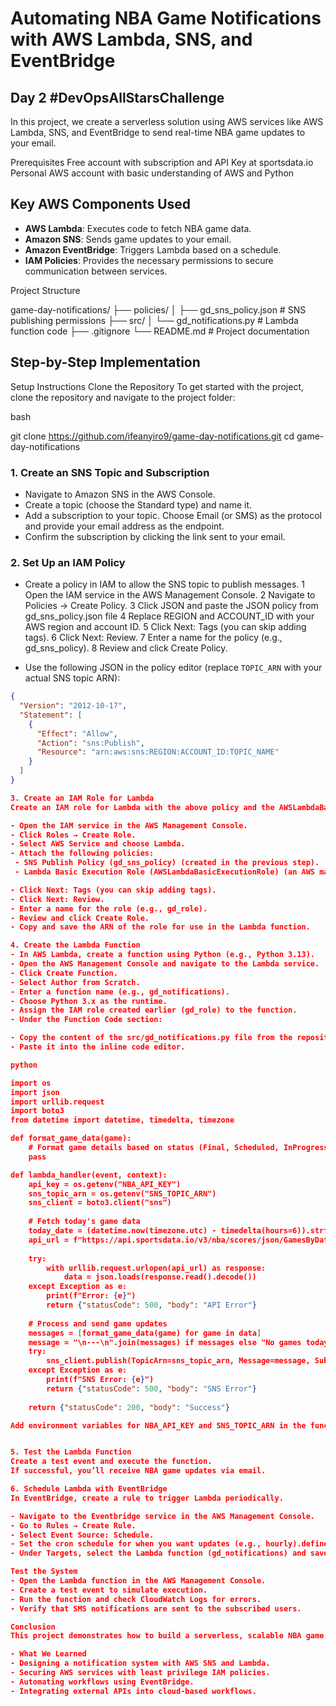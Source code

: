 # Automating NBA Game Notifications with AWS Lambda, SNS, and EventBridge

## Day 2 #DevOpsAllStarsChallenge

In this project, we create a serverless solution using AWS services like AWS Lambda, SNS, and EventBridge to send real-time NBA game updates to your email.

Prerequisites
Free account with subscription and API Key at sportsdata.io
Personal AWS account with basic understanding of AWS and Python


## Key AWS Components Used
- **AWS Lambda**: Executes code to fetch NBA game data.
- **Amazon SNS**: Sends game updates to your email.
- **Amazon EventBridge**: Triggers Lambda based on a schedule.
- **IAM Policies**: Provides the necessary permissions to secure communication between services.

Project Structure

game-day-notifications/
├── policies/ 
│   ├── gd_sns_policy.json           # SNS publishing permissions
├── src/ 
│   └── gd_notifications.py          # Lambda function code
├── .gitignore
└── README.md                        # Project documentation


## Step-by-Step Implementation

Setup Instructions
Clone the Repository
To get started with the project, clone the repository and navigate to the project folder:

bash

git clone https://github.com/ifeanyiro9/game-day-notifications.git
cd game-day-notifications

### 1. Create an SNS Topic and Subscription
- Navigate to Amazon SNS in the AWS Console.
- Create a topic (choose the Standard type) and name it.
- Add a subscription to your topic. Choose Email (or SMS) as the protocol and provide your email address as the endpoint.
- Confirm the subscription by clicking the link sent to your email.

### 2. Set Up an IAM Policy
- Create a policy in IAM to allow the SNS topic to publish messages.
1 Open the IAM service in the AWS Management Console.
2 Navigate to Policies → Create Policy.
3 Click JSON and paste the JSON policy from gd_sns_policy.json file
4 Replace REGION and ACCOUNT_ID with your AWS region and account ID.
5 Click Next: Tags (you can skip adding tags).
6 Click Next: Review.
7 Enter a name for the policy (e.g., gd_sns_policy).
8 Review and click Create Policy.


- Use the following JSON in the policy editor (replace `TOPIC_ARN` with your actual SNS topic ARN):
  
```json
{
  "Version": "2012-10-17",
  "Statement": [
    {
      "Effect": "Allow",
      "Action": "sns:Publish",
      "Resource": "arn:aws:sns:REGION:ACCOUNT_ID:TOPIC_NAME"
    }
  ]
}

3. Create an IAM Role for Lambda
Create an IAM role for Lambda with the above policy and the AWSLambdaBasicExecutionRole for logging and monitoring.

- Open the IAM service in the AWS Management Console.
- Click Roles → Create Role.
- Select AWS Service and choose Lambda.
- Attach the following policies:
 - SNS Publish Policy (gd_sns_policy) (created in the previous step).
 - Lambda Basic Execution Role (AWSLambdaBasicExecutionRole) (an AWS managed policy).

- Click Next: Tags (you can skip adding tags).
- Click Next: Review.
- Enter a name for the role (e.g., gd_role).
- Review and click Create Role.
- Copy and save the ARN of the role for use in the Lambda function.

4. Create the Lambda Function
- In AWS Lambda, create a function using Python (e.g., Python 3.13).
- Open the AWS Management Console and navigate to the Lambda service.
- Click Create Function.
- Select Author from Scratch.
- Enter a function name (e.g., gd_notifications).
- Choose Python 3.x as the runtime.
- Assign the IAM role created earlier (gd_role) to the function.
- Under the Function Code section:

- Copy the content of the src/gd_notifications.py file from the repository.
- Paste it into the inline code editor.

python

import os
import json
import urllib.request
import boto3
from datetime import datetime, timedelta, timezone

def format_game_data(game):
    # Format game details based on status (Final, Scheduled, InProgress)
    pass

def lambda_handler(event, context):
    api_key = os.getenv("NBA_API_KEY")
    sns_topic_arn = os.getenv("SNS_TOPIC_ARN")
    sns_client = boto3.client("sns")
    
    # Fetch today's game data
    today_date = (datetime.now(timezone.utc) - timedelta(hours=6)).strftime("%Y-%m-%d")
    api_url = f"https://api.sportsdata.io/v3/nba/scores/json/GamesByDate/{today_date}?key={api_key}"
    
    try:
        with urllib.request.urlopen(api_url) as response:
            data = json.loads(response.read().decode())
    except Exception as e:
        print(f"Error: {e}")
        return {"statusCode": 500, "body": "API Error"}
    
    # Process and send game updates
    messages = [format_game_data(game) for game in data]
    message = "\n---\n".join(messages) if messages else "No games today."
    try:
        sns_client.publish(TopicArn=sns_topic_arn, Message=message, Subject="NBA Game Updates")
    except Exception as e:
        print(f"SNS Error: {e}")
        return {"statusCode": 500, "body": "SNS Error"}
    
    return {"statusCode": 200, "body": "Success"}

Add environment variables for NBA_API_KEY and SNS_TOPIC_ARN in the function's configuration tab.


5. Test the Lambda Function
Create a test event and execute the function.
If successful, you’ll receive NBA game updates via email.

6. Schedule Lambda with EventBridge
In EventBridge, create a rule to trigger Lambda periodically.

- Navigate to the Eventbridge service in the AWS Management Console.
- Go to Rules → Create Rule.
- Select Event Source: Schedule.
- Set the cron schedule for when you want updates (e.g., hourly).define the schedule (e.g., every 5 minutes).
- Under Targets, select the Lambda function (gd_notifications) and save the rule.

Test the System
- Open the Lambda function in the AWS Management Console.
- Create a test event to simulate execution.
- Run the function and check CloudWatch Logs for errors.
- Verify that SMS notifications are sent to the subscribed users.

Conclusion
This project demonstrates how to build a serverless, scalable NBA game notification system with AWS Lambda, SNS, and EventBridge. It's a cost-effective solution for real-time sports updates.

- What We Learned
- Designing a notification system with AWS SNS and Lambda.
- Securing AWS services with least privilege IAM policies.
- Automating workflows using EventBridge.
- Integrating external APIs into cloud-based workflows.


